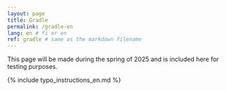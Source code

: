 ```yaml
---
layout: page
title: Gradle
permalink: /gradle-en
lang: en # fi or en
ref: gradle # same as the markdown filename
---
```

This page will be made during the spring of 2025 and is included here for testing purposes. 


{% include typo_instructions_en.md %}
